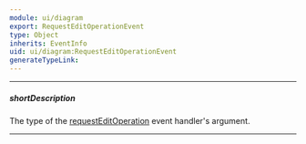 ```yaml
---
module: ui/diagram
export: RequestEditOperationEvent
type: Object
inherits: EventInfo
uid: ui/diagram:RequestEditOperationEvent
generateTypeLink: 
---
```

---
##### shortDescription
The type of the [requestEditOperation]({basewidgetpath}/Events/#requestEditOperation) event handler's argument.

---
<!-- Description goes here -->